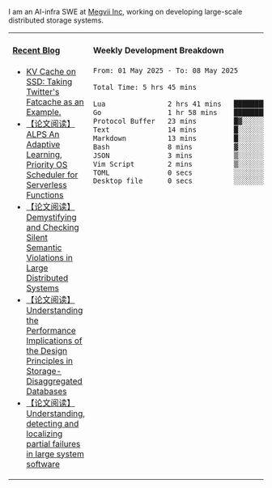 I am an AI-infra SWE at [Megvii Inc](https://en.megvii.com/), working on developing large-scale distributed storage systems.

<table width="960px">
<tr>
<td valign="top" width="50%">

#### <a href="https://www.kongjun18.me" target="_blank">Recent Blog</a>

<!-- BLOG-POST-LIST:START -->
- [KV Cache on SSD: Taking Twitter&#39;s Fatcache as an Example.](https://kongjun18.github.io/posts/kv-cache-on-disk-taking-twitters-fatcache-as-an-example/)
- [【论文阅读】ALPS An Adaptive Learning, Priority OS Scheduler for Serverless Functions](https://kongjun18.github.io/posts/alps-an-adaptive-learning-priority-os-scheduler-for-serverless-functions/)
- [【论文阅读】Demystifying and Checking Silent Semantic Violations in Large Distributed Systems](https://kongjun18.github.io/posts/demystifying-and-checking-silent-semantic-violations-in-large-distributed-systems/)
- [【论文阅读】Understanding the Performance Implications of the Design Principles in Storage-Disaggregated Databases](https://kongjun18.github.io/posts/understanding-the-performance-implications-of-the-design-principles-in-storage-disaggregated-databases/)
- [【论文阅读】Understanding, detecting and localizing partial failures in large system software](https://kongjun18.github.io/posts/understanding-detecting-and-localizing-partial-failures-in-large-system-software/)
<!-- BLOG-POST-LIST:END -->

</td>
<td valign="top" width="50%">

#### Weekly Development Breakdown

<!--START_SECTION:waka-->

```txt
From: 01 May 2025 - To: 08 May 2025

Total Time: 5 hrs 45 mins

Lua               2 hrs 41 mins   ███████████▓░░░░░░░░░░░░░   46.61 %
Go                1 hr 58 mins    ████████▓░░░░░░░░░░░░░░░░   34.18 %
Protocol Buffer   23 mins         █▓░░░░░░░░░░░░░░░░░░░░░░░   06.85 %
Text              14 mins         █░░░░░░░░░░░░░░░░░░░░░░░░   04.14 %
Markdown          13 mins         █░░░░░░░░░░░░░░░░░░░░░░░░   03.84 %
Bash              8 mins          ▓░░░░░░░░░░░░░░░░░░░░░░░░   02.34 %
JSON              3 mins          ▒░░░░░░░░░░░░░░░░░░░░░░░░   01.03 %
Vim Script        2 mins          ▒░░░░░░░░░░░░░░░░░░░░░░░░   00.82 %
TOML              0 secs          ░░░░░░░░░░░░░░░░░░░░░░░░░   00.11 %
Desktop file      0 secs          ░░░░░░░░░░░░░░░░░░░░░░░░░   00.08 %
```

<!--END_SECTION:waka-->
</td>
</tr>

</table>
